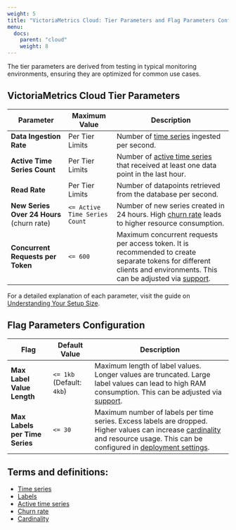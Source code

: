 ```yaml
---
weight: 5
title: "VictoriaMetrics Cloud: Tier Parameters and Flag Parameters Configuration"
menu:
  docs:
    parent: "cloud"
    weight: 8
---
```


The tier parameters are derived from testing in typical monitoring environments, ensuring they are optimized for common use cases.

## VictoriaMetrics Cloud Tier Parameters

| **Parameter**                             | **Maximum Value**                 | **Description**                                                                                                                                                                                    |
|-------------------------------------------|-----------------------------------|----------------------------------------------------------------------------------------------------------------------------------------------------------------------------------------------------|
| **Data Ingestion Rate**                   | Per Tier Limits                   | Number of [time series](https://docs.victoriametrics.com/keyconcepts/#time-series) ingested per second.                                                                                                                                   |
| **Active Time Series Count**              | Per Tier Limits                   | Number of [active time series](https://docs.victoriametrics.com/faq/#what-is-an-active-time-series) that received at least one data point in the last hour.                                         |
| **Read Rate**                             | Per Tier Limits                   | Number of datapoints retrieved from the database per second.                                                                                                                                       |
| **New Series Over 24 Hours** (churn rate) | `<= Active Time Series Count`     | Number of new series created in 24 hours. High [churn rate](https://docs.victoriametrics.com/faq/#what-is-high-churn-rate) leads to higher resource consumption.                                    |
| **Concurrent Requests per Token**         | `<= 600`                          | Maximum concurrent requests per access token. It is recommended to create separate tokens for different clients and environments. This can be adjusted via [support](mailto:support@victoriametrics.com). |

For a detailed explanation of each parameter, visit the guide on [Understanding Your Setup Size](https://docs.victoriametrics.com/guides/understand-your-setup-size.html).

## Flag Parameters Configuration

| **Flag**                          | **Default Value**         | **Description**                                                                                                                                                                                                                                                                                                                                    |
|-----------------------------------|---------------------------|----------------------------------------------------------------------------------------------------------------------------------------------------------------------------------------------------------------------------------------------------------------------------------------------------------------------------------------------------|
| **Max Label Value Length**        | `<= 1kb` (Default: `4kb`) | Maximum length of label values. Longer values are truncated. Large label values can lead to high RAM consumption. This can be adjusted via [support](mailto:support@victoriametrics.com).                                                                                                                                                          |
| **Max Labels per Time Series**    | `<= 30`                   | Maximum number of labels per time series. Excess labels are dropped. Higher values can increase [cardinality](https://docs.victoriametrics.com/keyconcepts/#cardinality) and resource usage. This can be configured in [deployment settings](https://docs.victoriametrics.com/victoriametrics-cloud/quickstart/#modifying-an-existing-deployment). |


## Terms and definitions:

  - [Time series](https://docs.victoriametrics.com/keyconcepts/#time-series)
  - [Labels](https://docs.victoriametrics.com/keyconcepts/#labels)
  - [Active time series](https://docs.victoriametrics.com/faq/#what-is-an-active-time-series)
  - [Churn rate](https://docs.victoriametrics.com/faq/#what-is-high-churn-rate)
  - [Cardinality](https://docs.victoriametrics.com/keyconcepts/#cardinality)
